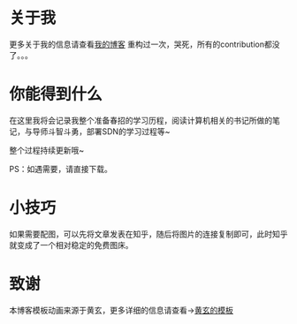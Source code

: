 # 关于我  
更多关于我的信息请查看[我的博客](https://xinh79.github.io/about/)
重构过一次，哭死，所有的contribution都没了。。。

# 你能得到什么

在这里我将会记录我整个准备春招的学习历程，阅读计算机相关的书记所做的笔记，与导师斗智斗勇，部署SDN的学习过程等~

整个过程持续更新哦~

PS：如遇需要，请直接下载。

# 小技巧

如果需要配图，可以先将文章发表在知乎，随后将图片的连接复制即可，此时知乎就变成了一个相对稳定的免费图床。

# 致谢  
本博客模板动画来源于黄玄，更多详细的信息请查看->[黄玄的模板](https://github.com/Huxpro/huxpro.github.io)  


